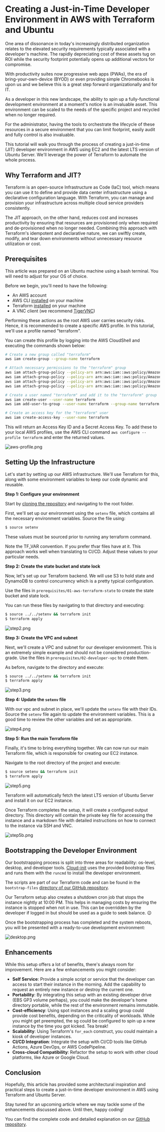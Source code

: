 # Creating a Just-in-Time Developer Environment in AWS with Terraform and Ubuntu

One area of dissonance in today's increasingly distributed organization relates to the elevated security requirements typically associated with a developer's machine. The rapidly depreciating cost of these assets tug on ROI while the security footprint potentially opens up additional vectors for compromise.

With productivity suites now progressive web apps (PWAs), the era of bring-your-own-device (BYOD) or even providing simple Chromebooks is upon us and we believe this is a great step forward organizationally and for IT. 

As a developer in this new landscape, the ability to spin up a fully-functional development environment at a moment's notice is an invaluable asset. This environment can be scaled to the needs of the specific project and recycled when no longer required. 

For the administrator, having the tools to orchestrate the lifecycle of these resources in a secure environment that you can limit footprint, easily audit and fully control is also invaluable.

This tutorial will walk you through the process of creating a just-in-time (JIT) developer environment in AWS using EC2 and the latest LTS version of Ubuntu Server. We'll leverage the power of Terraform to automate the whole process.

## Why Terraform and JIT?

Terraform is an open-source Infrastructure as Code (IaC) tool, which means you can use it to define and provide data center infrastructure using a declarative configuration language. With Terraform, you can manage and provision your infrastructure across multiple cloud service providers consistently.

The JIT approach, on the other hand, reduces cost and increases productivity by ensuring that resources are provisioned only when required and de-provisioned when no longer needed. Combining this approach with Terraform's idempotent and declarative nature, we can swiftly create, modify, and tear down environments without unnecessary resource utilization or cost.

## Prerequisites

This article was prepared on an Ubuntu machine using a bash terminal. You will need to adjust for your OS of choice.   

Before we begin, you'll need to have the following:

- An AWS account
- AWS CLI [installed](https://docs.aws.amazon.com/cli/latest/userguide/getting-started-install.html) on your machine
- Terraform [installed](https://developer.hashicorp.com/terraform/tutorials/aws-get-started/install-cli) on your machine
- A VNC client (we recommend [TigerVNC](https://tigervnc.org/))

Performing these actions as the root AWS user carries security risks. Hence, it is recommended to create a specific AWS profile. In this tutorial, we'll use a profile named "terraform". 

You can create this profile by logging into the AWS CloudShell and executing the commands shown below:

```bash
# Create a new group called "terraform"
aws iam create-group --group-name terraform

# Attach necessary permissions to the "terraform" group
aws iam attach-group-policy --policy-arn arn:aws:iam::aws:policy/AmazonEC2FullAccess --group-name terraform
aws iam attach-group-policy --policy-arn arn:aws:iam::aws:policy/AmazonS3FullAccess --group-name terraform
aws iam attach-group-policy --policy-arn arn:aws:iam::aws:policy/AmazonVPCFullAccess --group-name terraform
aws iam attach-group-policy --policy-arn arn:aws:iam::aws:policy/AmazonDynamoDBFullAccess  --group-name terraform

# Create a user named "terraform" and add it to the "terraform" group
aws iam create-user --user-name terraform
aws iam add-user-to-group --user-name terraform --group-name terraform

# Create an access key for the "terraform" user
aws iam create-access-key --user-name terraform
```

This will return an Access Key ID and a Secret Access Key. To add these to your local AWS profiles, use the AWS CLI command `aws configure --profile terraform` and enter the returned values.

![aws-profile.png](https://github.com/terry-richards/jit-developer/assets/141377286/ad96c982-6a01-4efc-9f2f-cfcb56c3e30b "Creating the Terraform profile from the cli.")

## Setting Up the Infrastructure

Let's start by setting up our AWS infrastructure. We'll use Terraform for this, along with some environment variables to keep our code dynamic and reusable.

**Step 1: Configure your environment**

Start by [cloning the repository](https://github.com/terry-richards/jit-developer) and navigating to the root folder. 

First, we'll set up our environment using the `setenv` file, which contains all the necessary environment variables. Source the file using:
```bash
$ source setenv
```

These values must be sourced prior to running any terraform command.

Note the TF_VAR convention.  If you prefer tfvar files have at it. This approach works well when translating to CI/CD. Adjust these values to your particular needs.

**Step 2: Create the state bucket and state lock**

Now, let's set up our Terraform backend. We will use S3 to hold state and DynamoDB to control concurrency which is a pretty typical configuration.

Use the files in `prerequisites/01-aws-terraform-state` to create the state bucket and state lock.

You can run these files by navigating to that directory and executing:
```bash
$ source ../../setenv && terraform init
$ terraform apply
```

![step2.png](https://github.com/terry-richards/jit-developer/assets/141377286/57f396b6-1ab1-4b8e-80da-7cc15a5bcece "S3 bucket and DynamoDB table successfully created.")

**Step 3: Create the VPC and subnet**

Next, we'll create a VPC and subnet for our developer environment. This is an extremely simple example and should not be considered production-grade. Use the files in `prerequisites/02-developer-vpc` to create them.

As before, navigate to the directory and execute:
```bash
$ source ../../setenv && terraform init
$ terraform apply
```

![step3.png](https://github.com/terry-richards/jit-developer/assets/141377286/9c5fec99-68a5-4d14-a357-322644a836e2 "VPC and subnet creation")

**Step 4: Update the `setenv` file**

With our vpc and subnet in place, we'll update the `setenv` file with their IDs. Source the `setenv` file again to update the environment variables.  This is a good time to review the other variables and set as appropriate. 

![step4.png](https://github.com/terry-richards/jit-developer/assets/141377286/474ec069-d2f3-4f83-9ef1-ed4293ce0ed1 "Update your configuration")

**Step 5: Run the main Terraform file**

Finally, it's time to bring everything together. We can now run our main Terraform file, which is responsible for creating our EC2 instance.

Navigate to the root directory of the project and execute:
```bash
$ source setenv && terraform init
$ terraform apply
```

![step5.png](https://github.com/terry-richards/jit-developer/assets/141377286/b25fb3b7-b557-46e9-818d-5d9c2b307e91 "EC2 instance created!")

Terraform will automatically fetch the latest LTS version of Ubuntu Server and install it on our EC2 instance.

Once Terraform completes the setup, it will create a configured output directory. This directory will contain the private key file for accessing the instance and a markdown file with detailed instructions on how to connect to the instance via SSH and VNC.

![step5b.png](https://github.com/terry-richards/jit-developer/assets/141377286/5d8ce195-104b-468d-aca6-6f5d4f263b98 "Markdown file containing instance details and connection instructions")

## Bootstrapping the Developer Environment

Our bootstrapping process is split into three areas for readability: os-level, desktop, and developer tools. [Cloud-init](https://cloud-init.io/) uses the provided bootstrap files and runs them with the `runcmd` to install the developer environment.

The scripts are part of our Terraform code and can be found in the `bootstrap-files` [directory of our GitHub repository](https://github.com/terry-richards/jit-developer/tree/main/bootstrap-files).

Our Terraform setup also creates a shutdown cron job that stops the instance nightly at 10:00 PM. This helps in managing costs by ensuring the instance is stopped when not in use.  This can be overridden by the developer if logged in but should be used as a guide to seek balance. 😉

Once the bootstrapping process has completed and the system reboots, you will be presented with a ready-to-use development environment:

![desktop.png](https://github.com/terry-richards/jit-developer/assets/141377286/79cbe503-6788-4f38-9351-43d28ee8e778 "Ubuntu 22.04 minimal desktop with developer tools installed.")

## Enhancements

While this setup offers a lot of benefits, there's always room for improvement. Here are a few enhancements you might consider:

- **Self Service**: Provide a simple script or service that the developer can access to start their instance in the morning.  Add the capability to request an entirely new instance or destroy the current one.
- **Portability**: By integrating this setup with an existing developer drive (EBS GP3 volume perhaps), you could make the developer's home directory portable, while the rest of the environment remains immutable.
- **Cost-efficiency**: Using spot instances and a scaling group could provide cost benefits, depending on the criticality of workloads.  While you might get preempted, the sg could be configured to spin up a new instance by the time you got kicked.  Tea break!
- **Scalability**: Using Terraform's `for_each` construct, you could maintain a kiosk of developer instances.
- **CI/CD Integration**: Integrate the setup with CI/CD tools like GitHub Actions, Azure DevOps, or AWS CodePipeline.
- **Cross-cloud Compatibility**: Refactor the setup to work with other cloud platforms, like Azure or Google Cloud.

## Conclusion

Hopefully, this article has provided some architectural inspiration and practical steps to create a just-in-time developer environment in AWS using Terraform and Ubuntu Server. 

Stay tuned for an upcoming article where we may tackle some of the enhancements discussed above. Until then, happy coding!

You can find the complete code and detailed explanation on our [GitHub repository](https://github.com/terry-richards/jit-developer).
